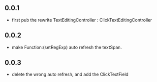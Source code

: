 ## 0.0.1

* first pub the rewrite TextEditingController : ClickTextEditingController

## 0.0.2

* make Function:(setRegExp) auto refresh the textSpan.

## 0.0.3

* delete the wrong auto refresh, and add the ClickTextField



